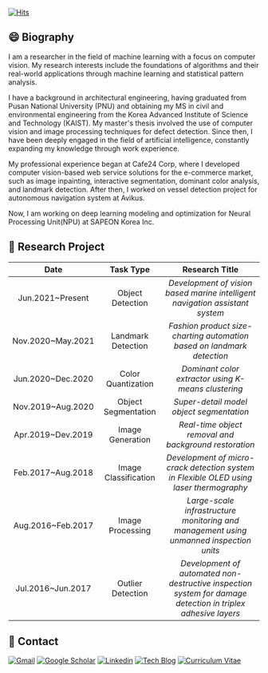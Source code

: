 [![Hits](https://hits.seeyoufarm.com/api/count/incr/badge.svg?url=https%3A%2F%2Fgithub.com%2Fpjh5672&count_bg=%2379C83D&title_bg=%23555555&icon=&icon_color=%23E7E7E7&title=hits&edge_flat=false)](https://github.com/pjh5672)  

## :smile: Biography
I am a researcher in the field of machine learning with a focus on computer vision. My research interests include the foundations of algorithms and their real-world applications through machine learning and statistical pattern analysis.

I have a background in architectural engineering, having graduated from Pusan National University (PNU) and obtaining my MS in civil and environmental engineering from the Korea Advanced Institute of Science and Technology (KAIST). My master's thesis involved the use of computer vision and image processing techniques for defect detection. Since then, I have been deeply engaged in the field of artificial intelligence, constantly expanding my knowledge through work experience.

My professional experience began at Cafe24 Corp, where I developed computer vision-based web service solutions for the e-commerce market, such as image inpainting, interactive segmentation, dominant color analysis, and landmark detection. After then, I worked on vessel detection project for autonomous navigation system at Avikus. 

Now, I am working on deep learning modeling and optimization for Neural Processing Unit(NPU) at SAPEON Korea Inc.


## :page_with_curl: Research Project
|**Date** | **Task Type** | **Research Title** |
|:-:|:-:|:-:|
| Jun.2021~Present | Object Detection | *Development of vision based marine intelligent navigation assistant system* |
| Nov.2020~May.2021 | Landmark Detection | *Fashion product size-charting automation based on landmark detection* |
| Jun.2020~Dec.2020 | Color Quantization | *Dominant color extractor using K-means clustering* |
| Nov.2019~Aug.2020 | Object Segmentation | *Super-detail model object segmentation* |
| Apr.2019~Dev.2019 | Image Generation | *Real-time object removal and background restoration* |
| Feb.2017~Aug.2018 | Image Classification | *Development of micro-crack detection system in Flexible OLED using laser thermography* |
| Aug.2016~Feb.2017 | Image Processing | *Large-scale infrastructure monitoring and management using unmanned inspection units* |
| Jul.2016~Jun.2017 | Outlier Detection | *Development of automated non-destructive inspection system for damage detection in triplex adhesive layers* |


## :e-mail: Contact
[![Gmail](https://img.shields.io/badge/Gmail-d14836?style=flat-square&logo=Gmail&logoColor=white&link=mailto:harimkang4422@gmail.com)](mailto:pjh5672.dev@gmail.com) 
[![Google Scholar](http://img.shields.io/badge/Google%20Scholar-blueviolet?style=flat-square&logo=appveyor&logoColor=white&link=https://scholar.google.com/citations?hl=en&user=irBgAx4AAAAJ)](https://scholar.google.com/citations?hl=en&user=irBgAx4AAAAJ) 
[![Linkedin](https://img.shields.io/badge/-LinkedIn-blue?style=flat-square&logo=Linkedin&logoColor=white&link=https://www.linkedin.com/in/jiho-park-9a5595163)](https://www.linkedin.com/in/jiho-park-9a5595163) 
[![Tech Blog](http://img.shields.io/badge/Tech%20Blog-important?style=flat-square&logo=github&link=https://big-dream-world.tistory.com)](https://big-dream-world.tistory.com) 
[![Curriculum Vitae](http://img.shields.io/badge/Curriculum%20Vitae-yellow?style=flat-square&logo=github&link=https://drive.google.com/file/d/1PK96ofyD6aKyzmxXJ8dKR1-PN_UN-Mw8/view?usp=sharing)](https://drive.google.com/file/d/1bVpJxRE1-3hWsmJky4HVoCPjy8Yo1tZN/view?usp=sharing) 

